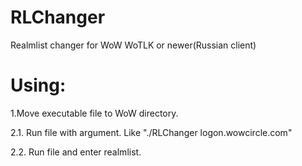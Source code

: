 # RLChanger
Realmlist changer for WoW WoTLK or newer(Russian client)
# Using:
1.Move executable file to WoW directory.

2.1. Run file with argument. Like "./RLChanger logon.wowcircle.com"

2.2. Run file and enter realmlist.
